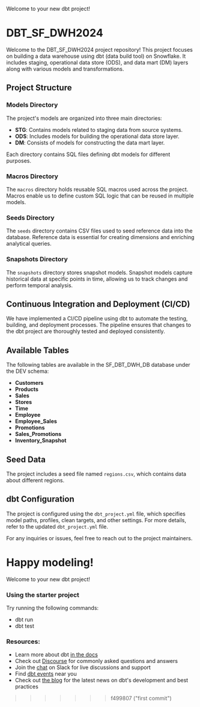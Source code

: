 Welcome to your new dbt project!

# DBT_SF_DWH2024

Welcome to the DBT_SF_DWH2024 project repository! This project focuses on building a data warehouse using dbt (data build tool) on Snowflake. It includes staging, operational data store (ODS), and data mart (DM) layers along with various models and transformations.

## Project Structure

### Models Directory

The project's models are organized into three main directories:

- **STG**: Contains models related to staging data from source systems.
- **ODS**: Includes models for building the operational data store layer.
- **DM**: Consists of models for constructing the data mart layer.

Each directory contains SQL files defining dbt models for different purposes.

### Macros Directory

The `macros` directory holds reusable SQL macros used across the project. Macros enable us to define custom SQL logic that can be reused in multiple models.

### Seeds Directory

The `seeds` directory contains CSV files used to seed reference data into the database. Reference data is essential for creating dimensions and enriching analytical queries.

### Snapshots Directory

The `snapshots` directory stores snapshot models. Snapshot models capture historical data at specific points in time, allowing us to track changes and perform temporal analysis.

## Continuous Integration and Deployment (CI/CD)

We have implemented a CI/CD pipeline using dbt to automate the testing, building, and deployment processes. The pipeline ensures that changes to the dbt project are thoroughly tested and deployed consistently.

## Available Tables

The following tables are available in the SF_DBT_DWH_DB database under the DEV schema:

- **Customers**
- **Products**
- **Sales**
- **Stores**
- **Time**
- **Employee**
- **Employee_Sales**
- **Promotions**
- **Sales_Promotions**
- **Inventory_Snapshot**

## Seed Data

The project includes a seed file named `regions.csv`, which contains data about different regions.

## dbt Configuration

The project is configured using the `dbt_project.yml` file, which specifies model paths, profiles, clean targets, and other settings. For more details, refer to the updated `dbt_project.yml` file.

For any inquiries or issues, feel free to reach out to the project maintainers.

Happy modeling!
=======
Welcome to your new dbt project!

### Using the starter project

Try running the following commands:
- dbt run
- dbt test


### Resources:
- Learn more about dbt [in the docs](https://docs.getdbt.com/docs/introduction)
- Check out [Discourse](https://discourse.getdbt.com/) for commonly asked questions and answers
- Join the [chat](https://community.getdbt.com/) on Slack for live discussions and support
- Find [dbt events](https://events.getdbt.com) near you
- Check out [the blog](https://blog.getdbt.com/) for the latest news on dbt's development and best practices
>>>>>>> f499807 ("first commit")
